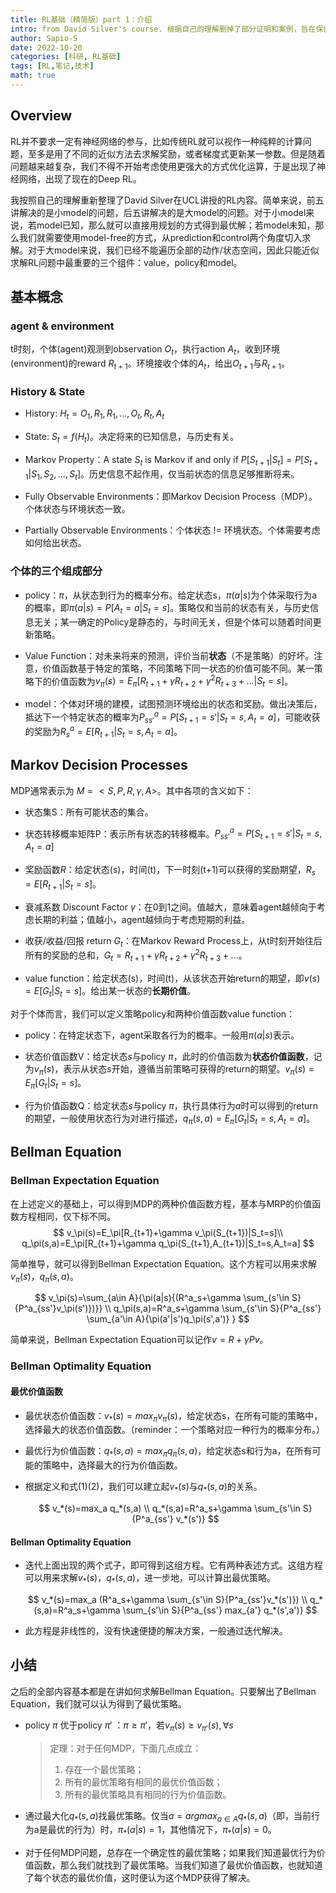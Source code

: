 ```yaml
---
title: RL基础（精简版）part 1：介绍
intro: from David Silver's course. 根据自己的理解删掉了部分证明和案例，旨在保留基本脉络与逻辑。
author: Sapio-S
date: 2022-10-20
categories: [科研, RL基础]
tags: [RL,笔记,技术]
math: true
---
```



## Overview

RL并不要求一定有神经网络的参与，比如传统RL就可以视作一种纯粹的计算问题，至多是用了不同的近似方法去求解奖励，或者梯度式更新某一参数。但是随着问题越来越复杂，我们不得不开始考虑使用更强大的方式优化运算，于是出现了神经网络，出现了现在的Deep RL。

我按照自己的理解重新整理了David Silver在UCL讲授的RL内容。简单来说，前五讲解决的是小model的问题，后五讲解决的是大model的问题。对于小model来说，若model已知，那么就可以直接用规划的方式得到最优解；若model未知，那么我们就需要使用model-free的方式，从prediction和control两个角度切入求解。对于大model来说，我们已经不能遍历全部的动作/状态空间，因此只能近似求解RL问题中最重要的三个组件：value，policy和model。

## 基本概念

### agent & environment

t时刻，个体(agent)观测到observation $O_t$，执行action $A_t$，收到环境(environment)的reward $R_{t+1}$。环境接收个体的$A_t$，给出$O_{t+1}$与$R_{t+1}$。

### History & State

- History: $H_t=O_1,R_1,R_1,...,O_t,R_t,A_t$

- State: $S_t=f(H_t)$。决定将来的已知信息，与历史有关。

- Markov Property：A state $S_t$ is Markov if and only if $P[S_{t+1}|S_t]=P[S_{t+1}|S_1,S_2,...,S_t]$。历史信息不起作用，仅当前状态的信息足够推断将来。

- Fully Observable Environments：即Markov Decision Process（MDP）。个体状态与环境状态一致。

- Partially Observable Environments：个体状态 != 环境状态。个体需要考虑如何给出状态。

### 个体的三个组成部分

- policy：$\pi$，从状态到行为的概率分布。给定状态s，$\pi(a|s)$为个体采取行为a的概率，即$\pi(a|s)=P[A_t=a|S_t=s]$。策略仅和当前的状态有关，与历史信息无关；某一确定的Policy是静态的，与时间无关，但是个体可以随着时间更新策略。

- Value Function：对未来将来的预测，评价当前**状态**（不是策略）的好坏。注意，价值函数基于特定的策略，不同策略下同一状态的价值可能不同。某一策略下的价值函数为$v_\pi(s)=E_\pi[R_{t+1}+\gamma R_{t+2}+\gamma ^2 R_{t+3}+...|S_t=s]$。

- model：个体对环境的建模，试图预测环境给出的状态和奖励。做出决策后，抵达下一个特定状态的概率为$P^a_{ss'} = P[S_{t+1}=s'|S_t=s,A_t=a]$，可能收获的奖励为$R^a_s=E[R_{t+1}|S_t=s,A_t=a]$。

## Markov Decision Processes

MDP通常表示为 $M=<S,P,R,\gamma,A>$。其中各项的含义如下：

- 状态集S：所有可能状态的集合。

- 状态转移概率矩阵P：表示所有状态的转移概率。$P^a_{ss'} = P[S_{t+1}=s'|S_t=s,A_t=a]$

- 奖励函数$R$：给定状态(s)，时间(t)，下一时刻(t+1)可以获得的奖励期望，$R_s=E[R_{t+1}|S_t=s]$。

- 衰减系数 Discount Factor $\gamma$：在0到1之间。值越大，意味着agent越倾向于考虑长期的利益；值越小，agent越倾向于考虑短期的利益。

- 收获/收益/回报 return $G_t$：在Markov Reward Process上，从t时刻开始往后所有的奖励的总和，$G_t=R_{t+1}+\gamma R_{t+2}+\gamma ^2 R_{t+3}+...$。

- value function：给定状态(s)，时间(t)，从该状态开始return的期望，即$v(s)=E[G_t|S_t=s]$。给出某一状态的**长期价值**。

对于个体而言，我们可以定义策略policy和两种价值函数value function：

- policy：在特定状态下，agent采取各行为的概率。一般用$\pi(a|s)$表示。

- 状态价值函数V：给定状态$s$与policy $\pi$，此时的价值函数为**状态价值函数**，记为$v_\pi(s)$，表示从状态$s$开始，遵循当前策略可获得的return的期望。$v_\pi(s)=E_\pi[G_t|S_t=s]$。

- 行为价值函数Q：给定状态$s$与policy $\pi$，执行具体行为$a$时可以得到的return的期望，一般使用状态行为对进行描述，$q_\pi(s,a)=E_\pi[G_t|S_t=s,A_t=a]$。

## Bellman Equation

### Bellman Expectation Equation

在上述定义的基础上，可以得到MDP的两种价值函数方程，基本与MRP的价值函数方程相同，仅下标不同。
$$
v_\pi(s)=E_\pi[R_{t+1}+\gamma v_\pi(S_{t+1})|S_t=s]\\
q_\pi(s,a)=E_\pi[R_{t+1}+\gamma q_\pi(S_{t+1},A_{t+1})|S_t=s,A_t=a]
$$

简单推导，就可以得到Bellman Expectation Equation。这个方程可以用来求解$v_\pi(s)$，$q_\pi(s,a)$。

$$
v_\pi(s)=\sum_{a\in A}{\pi(a|s){(R^a_s+\gamma \sum_{s'\in S}{P^a_{ss'}v_\pi(s')})}} \\
q_\pi(s,a)=R^a_s+\gamma \sum_{s'\in S}{P^a_{ss'} \sum_{a'\in A}{\pi(a'|s')q_\pi(s',a')} }
$$

简单来说，Bellman Expectation Equation可以记作$v=R+\gamma Pv$。

### Bellman Optimality Equation

#### 最优价值函数

- 最优状态价值函数：$v_*(s)=max_\pi v_\pi(s)$，给定状态s，在所有可能的策略中，选择最大的状态价值函数。（reminder：一个策略对应一种行为的概率分布。）

- 最优行为价值函数：$q_*(s,a)=max_\pi q_\pi(s,a)$，给定状态s和行为a，在所有可能的策略中，选择最大的行为价值函数。

- 根据定义和式(1)(2)，我们可以建立起$v_*(s)$与$q_*(s,a)$的关系。
  
  $$
  v_*(s)=max_a q_*(s,a) \\
q_*(s,a)=R^a_s+\gamma \sum_{s'\in S}{P^a_{ss'} v_*(s')}
  $$

#### Bellman Optimality Equation

- 迭代上面出现的两个式子，即可得到这组方程。它有两种表述方式。这组方程可以用来求解$v_*(s)$，$q_*(s,a)$，进一步地，可以计算出最优策略。
  
  $$
  v_*(s)=max_a (R^a_s+\gamma \sum_{s'\in S}{P^a_{ss'}v_*(s')}) \\
q_*(s,a)=R^a_s+\gamma \sum_{s'\in S}{P^a_{ss'} max_{a'} q_*(s',a')}
  $$

- 此方程是非线性的，没有快速便捷的解决方案，一般通过迭代解决。

## 小结

之后的全部内容基本都是在讲如何求解Bellman Equation。只要解出了Bellman Equation，我们就可以认为得到了最优策略。

- policy $\pi$ 优于policy $\pi'$ ：$\pi \geq \pi'$，若$v_\pi(s) \geq v_{\pi'}(s), \forall s$
  
  > 定理：对于任何MDP，下面几点成立：
  > 
  > 1. 存在一个最优策略；
  > 2. 所有的最优策略有相同的最优价值函数；
  > 3. 所有的最优策略具有相同的行为价值函数。

- 通过最大化$q_*(s,a)$找最优策略。仅当$a=argmax_{a\in A}{q_*(s,a)}$（即，当前行为a是最优的行为）时，$\pi_*{(a|s)}=1$，其他情况下，$\pi_*{(a|s)}=0$。

- 对于任何MDP问题，总存在一个确定性的最优策略；如果我们知道最优行为价值函数，那么我们就找到了最优策略。当我们知道了最优价值函数，也就知道了每个状态的最优价值，这时便认为这个MDP获得了解决。
